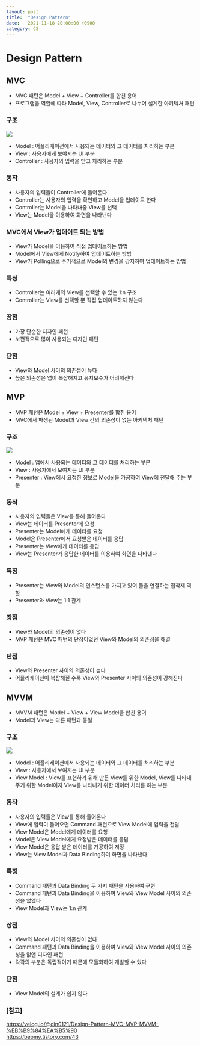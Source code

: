 ```yaml
---
layout: post
title:  "Design Pattern"
date:   2021-11-18 20:00:00 +0900
category: CS
---
```

# Design Pattern

## MVC

- MVC 패턴은 Model + View + Controller를 합친 용어
- 프로그램을 역할에 따라 Model, View, Controller로 나누어 설계한 아키텍처 패턴

### 구조

<img src="http://snowchori.github.io/assets/img/MVC.png">

- Model : 어플리케이션에서 사용되는 데이터와 그 데이터를 처리하는 부분
- View : 사용자에게 보야지는 UI 부분
- Controller : 사용자의 입력을 받고 처리하는 부분

### 동작

- 사용자의 입력들이 Controller에 들어온다
- Controller는 사용자의 입력을 확인하고 Model을 업데이트 한다
- Controller는 Model을 나타내줄 View를 선택
- View는 Model을 이용하여 화면을 나타낸다

### MVC에서 View가 업데이트 되는 방법

- View가 Model을 이용하여 직접 업데이트하는 방법
- Model에서 View에게 Notify하여 업데이트하는 방법
- View가 Polling으로 주기적으로 Model의 변경을 감지하여 업데이트하는 방법

### 특징

- Controller는 여러개의 View를 선택할 수 있는 1:n 구조
- Controller는 View를 선택할 뿐 직접 업데이트하지 않는다

### 장점

- 가장 단순한 디자인 패턴
- 보편적으로 많이 사용되는 디자인 패턴

### 단점

- View와 Model 사이의 의존성이 높다
- 높은 의존성은 앱이 복잡해지고 유지보수가 어려워진다

## MVP

- MVP 패턴은 Model + View + Presenter를 합친 용어
- MVC에서 파생된 Model과 View 간의 의존성이 없는 아키텍처 패턴

### 구조

<img src="http://snowchori.github.io/assets/img/MVP.png">

- Model : 앱에서 사용되는 데이터와 그 데이터를 처리하는 부분
- View : 사용자에서 보여지는 UI 부분
- Presenter : View에서 요청한 정보로 Model을 가공하여 View에 전달해 주는 부분

### 동작

- 사용자의 입력들은 View를 통해 들어온다
- View는 데이터를 Presenter에 요청
- Presenter는 Model에게 데이터를 요청
- Model은 Presenter에서 요청받은 데이터를 응답
- Presenter는 View에게 데이터를 응답
- View는 Presenter가 응답한 데이터를 이용하여 화면을 나타낸다

### 특징

- Presenter는 View와 Model의 인스턴스를 가지고 있어 둘을 연결하는 접착제 역할
- Presenter와 View는 1:1 관계

### 장점

- View와 Model의 의존성이 없다
- MVP 패턴은 MVC 패턴의 단점이었던 View와 Model의 의존성을 해결

### 단점

- View와 Presenter 사이의 의존성이 높다
- 어플리케이션이 복잡해질 수록 View와 Presenter 사이의 의존성이 강해진다

## MVVM

- MVVM 패턴은 Model + View + View Model을 합친 용어
- Model과 View는 다른 패턴과 동일

### 구조

<img src="http://snowchori.github.io/assets/img/MVVM.png">

- Model : 어플리케이션에서 사용되는 데이터와 그 데이터를 처리하는 부분
- View : 사용자에서 보여지는 UI 부분
- View Model : View를 표현하기 위해 만든 View를 위한 Model,
  View를 나타내 주기 위한 Model이자 View를 나타내기 위한 데이터 처리를 하는 부분
  
### 동작

- 사용자의 입력들은 View를 통해 들어온다
- View에 입력이 들어오면 Command 패턴으로 View Model에 입력을 전달
- View Model은 Model에게 데이터를 요청
- Model은 View Model에게 요청받은 데이터를 응답
- View Model은 응답 받은 데이터를 가공하여 저장
- View는 View Model과 Data Binding하여 화면을 나타낸다

### 특징

- Command 패턴과 Data Binding 두 가지 패턴을 사용하여 구현
- Command 패턴과 Data Binding을 이용하여 View와 View Model 사이의 의존성을 없앴다
- View Model과 View는 1:n 관계

### 장점

- View와 Model 사이의 의존성이 없다
- Command 패턴과 Data Binding을 이용하여 View와 View Model 사이의 의존성을 없앤 디자인 패턴
- 각각의 부분은 독립적이기 때문에 모듈화하여 개발할 수 있다

### 단점

- View Model의 설계가 쉽지 않다

### [참고]
<https://velog.io/@din0121/Design-Pattern-MVC-MVP-MVVM-%EB%B9%84%EA%B5%90> <br>
<https://beomy.tistory.com/43>